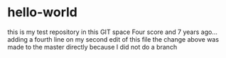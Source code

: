 # hello-world
this is my test repository in this GIT space
Four score and 7 years ago...
adding a fourth line on my second edit of this file
the change above was made to the master directly because I did not do a branch
